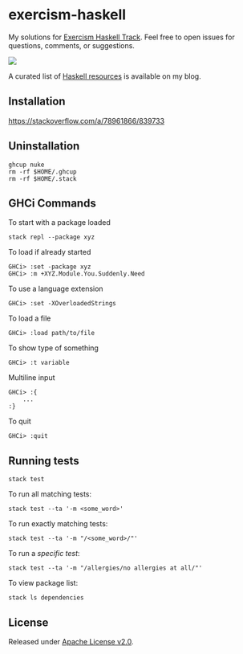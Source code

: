# exercism-haskell
My solutions for [Exercism Haskell Track](https://exercism.org/tracks/haskell).
Feel free to open issues for questions, comments, or suggestions.

[![](https://github.com/asarkar/exercism-haskell/workflows/CI/badge.svg)](https://github.com/asarkar/exercism-haskell/actions)

A curated list of [Haskell resources](https://blogs.asarkar.com/haskell-curated/) is available on my blog.

## Installation

https://stackoverflow.com/a/78961866/839733

## Uninstallation
```
ghcup nuke
rm -rf $HOME/.ghcup
rm -rf $HOME/.stack
```

## GHCi Commands
To start with a package loaded
```
stack repl --package xyz
```

To load if already started
```
GHCi> :set -package xyz
GHCi> :m +XYZ.Module.You.Suddenly.Need
```

To use a language extension
```
GHCi> :set -XOverloadedStrings
```

To load a file
```
GHCi> :load path/to/file
```

To show type of something
```
GHCi> :t variable
```

Multiline input
```
GHCi> :{
	...
:}
```

To quit
```
GHCi> :quit
```


## Running tests

```
stack test
```

To run all matching tests:
```
stack test --ta '-m <some_word>'
```

To run exactly matching tests:
```
stack test --ta '-m "/<some_word>/"'
```

To run a _specific test_:
```
stack test --ta '-m "/allergies/no allergies at all/"'
```

To view package list:
```
stack ls dependencies
```

## License

Released under [Apache License v2.0](LICENSE).
